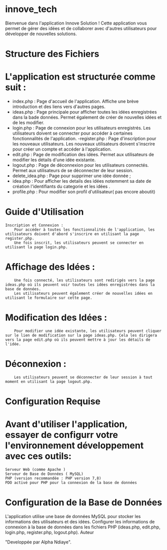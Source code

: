 # innove_tech



Bienvenue dans l'application Innove Solution ! Cette application vous permet de gérer des idées  et de collaborer avec d'autres utilisateurs pour développer de nouvelles solutions.

# Structure des Fichiers

# L'application est structurée comme suit :

   -  index.php : Page d'accueil de l'application. Affiche une brève introduction et des liens vers d'autres pages.
   - ideas.php : Page principale pour afficher toutes les idées enregistrées dans la bade données. Permet également de créer de nouvelles idées et de les modifier.
   - login.php : Page de connexion pour les utilisateurs enregistrés. Les utilisateurs doivent se connecter pour accéder à certaines fonctionnalités de l'application.
    -register.php : Page d'inscription pour les nouveaux utilisateurs. Les nouveaux utilisateurs doivent s'inscrire pour créer un compte et accéder à l'application.
   - edit.php : Page de modification des idées. Permet aux utilisateurs de modifier les détails d'une idée existante.
   - logout.php : Page de déconnexion pour les utilisateurs connectés. Permet aux utilisateurs de se déconnecter de leur session.
   - delete_idea.php  : Page pour supprimer une idée donnée ;
   - idea.php : Pour afficher les details des idées notemment sa date de création l'identifiants du categorie et les idées .
   - profile.php : Pour modifier son profil d'utilisateur( pas encore aboutit)

# Guide d'Utilisation

    Inscription et Connexion :
        Pour accéder à toutes les fonctionnalités de l'application, les utilisateurs doivent d'abord s'inscrire en utilisant la page register.php.
        Une fois inscrit, les utilisateurs peuvent se connecter en utilisant la page login.php.

  #  Affichage des Idées :
        Une fois connecté, les utilisateurs sont redirigés vers la page ideas.php où ils peuvent voir toutes les idées enregistrées dans la base de données.
        Les utilisateurs peuvent également créer de nouvelles idées en utilisant le formulaire sur cette page.

   # Modification des Idées :
        Pour modifier une idée existante, les utilisateurs peuvent cliquer sur le lien de modification sur la page ideas.php. Cela les dirigera vers la page edit.php où ils peuvent mettre à jour les détails de l'idée.

   # Déconnexion :
        Les utilisateurs peuvent se déconnecter de leur session à tout moment en utilisant la page logout.php.

# Configuration Requise

# Avant d'utiliser l'application, essayer de configurr  votre  l'environnement développement avec ces outils:

    Serveur Web (comme Apache )
    Serveur de Base de Données ( MySQL)
    PHP (version recommandée : PHP version 7,8)
    PDO activé pour PHP pour la connexion de la base de données

# Configuration de la Base de Données

L'application utilise une base de données MySQL pour stocker les informations des utilisateurs et des idées. Configurer  les informations de connexion à la base de données dans les fichiers PHP (ideas.php, edit.php, login.php, register.php, logout.php).
Auteur

"Developpée par Alpha Ndiaye".